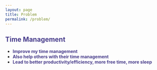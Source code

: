 ```yaml
---
layout: page
title: Problem
permalink: /problem/
---
```


## **<span style='color: DarkSlateBlue;'>Time Management</span>**
- **<span style='color: DarkSlateBlue;'>Improve my time management</span>**
- **<span style='color: DarkSlateBlue;'>Also help others with their time management</span>**
- **<span style='color: DarkSlateBlue;'>Lead to better productivity/efficiency, more free time, more sleep</span>**
